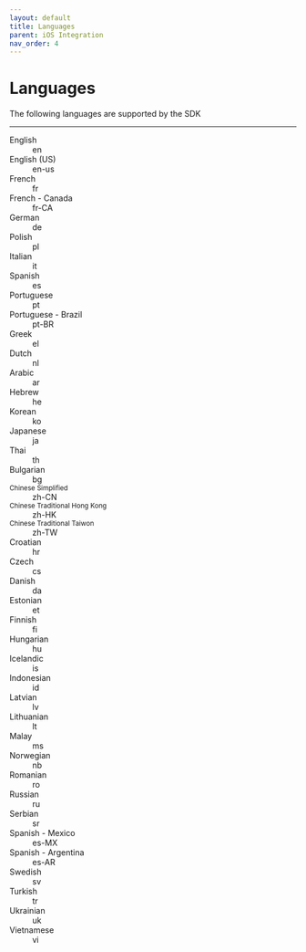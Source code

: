 ```yaml
---
layout: default
title: Languages
parent: iOS Integration
nav_order: 4
---
```


# Languages


The following languages are supported by the SDK

---

<dl>
<dt>English</dt><dd>en</dd>
<dt>English (US)</dt><dd>en-us</dd>
<dt>French</dt><dd>fr</dd>
<dt>French - Canada</dt><dd>fr-CA</dd>
<dt>German</dt><dd>de</dd>
<dt>Polish</dt><dd>pl</dd>
<dt>Italian</dt><dd>it</dd>
<dt>Spanish</dt><dd>es</dd>
<dt>Portuguese</dt><dd>pt</dd>
<dt>Portuguese - Brazil</dt><dd>pt-BR</dd>
<dt>Greek</dt><dd>el</dd>
<dt>Dutch</dt><dd>nl</dd>
<dt>Arabic</dt><dd>ar</dd>
<dt>Hebrew</dt><dd>he</dd>
<dt>Korean</dt><dd>ko</dd>
<dt>Japanese</dt><dd>ja</dd>
<dt>Thai</dt><dd>th</dd>
<dt>Bulgarian</dt><dd>bg</dd>
<dt><small>Chinese Simplified</small></dt><dd>zh-CN</dd>
<dt><small>Chinese Traditional Hong Kong</small></dt><dd>zh-HK</dd>
<dt><small>Chinese Traditional Taiwon</small></dt><dd>zh-TW</dd>
<dt>Croatian</dt><dd>hr</dd>
<dt>Czech</dt><dd>cs</dd>
<dt>Danish</dt><dd>da</dd>
<dt>Estonian</dt><dd>et</dd>
<dt>Finnish</dt><dd>fi</dd>
<dt>Hungarian</dt><dd>hu</dd>
<dt>Icelandic</dt><dd>is</dd>
<dt>Indonesian</dt><dd>id</dd>
<dt>Latvian</dt><dd>lv</dd>
<dt>Lithuanian</dt><dd>lt</dd>
<dt>Malay</dt><dd>ms</dd>
<dt>Norwegian</dt><dd>nb</dd>
<dt>Romanian</dt><dd>ro</dd>
<dt>Russian</dt><dd>ru</dd>
<dt>Serbian</dt><dd>sr</dd>
<dt>Spanish - Mexico</dt><dd>es-MX</dd>
<dt>Spanish - Argentina</dt><dd>es-AR</dd>
<dt>Swedish</dt><dd>sv</dd>
<dt>Turkish</dt><dd>tr</dd>
<dt>Ukrainian</dt><dd>uk</dd>
<dt>Vietnamese</dt><dd>vi</dd>
</dl>